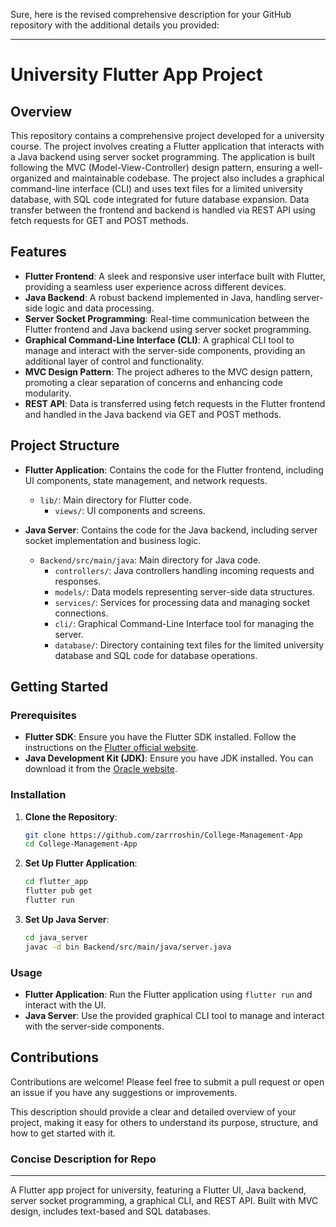 Sure, here is the revised comprehensive description for your GitHub repository with the additional details you provided:

---

# University Flutter App Project

## Overview

This repository contains a comprehensive project developed for a university course. The project involves creating a Flutter application that interacts with a Java backend using server socket programming. The application is built following the MVC (Model-View-Controller) design pattern, ensuring a well-organized and maintainable codebase. The project also includes a graphical command-line interface (CLI) and uses text files for a limited university database, with SQL code integrated for future database expansion. Data transfer between the frontend and backend is handled via REST API using fetch requests for GET and POST methods.

## Features

- **Flutter Frontend**: A sleek and responsive user interface built with Flutter, providing a seamless user experience across different devices.
- **Java Backend**: A robust backend implemented in Java, handling server-side logic and data processing.
- **Server Socket Programming**: Real-time communication between the Flutter frontend and Java backend using server socket programming.
- **Graphical Command-Line Interface (CLI)**: A graphical CLI tool to manage and interact with the server-side components, providing an additional layer of control and functionality.
- **MVC Design Pattern**: The project adheres to the MVC design pattern, promoting a clear separation of concerns and enhancing code modularity.
- **REST API**: Data is transferred using fetch requests in the Flutter frontend and handled in the Java backend via GET and POST methods.

## Project Structure

- **Flutter Application**: Contains the code for the Flutter frontend, including UI components, state management, and network requests.
  - `lib/`: Main directory for Flutter code.
    - `views/`: UI components and screens.

- **Java Server**: Contains the code for the Java backend, including server socket implementation and business logic.
  - `Backend/src/main/java`: Main directory for Java code.
    - `controllers/`: Java controllers handling incoming requests and responses.
    - `models/`: Data models representing server-side data structures.
    - `services/`: Services for processing data and managing socket connections.
    - `cli/`: Graphical Command-Line Interface tool for managing the server.
    - `database/`: Directory containing text files for the limited university database and SQL code for database operations.

## Getting Started

### Prerequisites

- **Flutter SDK**: Ensure you have the Flutter SDK installed. Follow the instructions on the [Flutter official website](https://flutter.dev/docs/get-started/install).
- **Java Development Kit (JDK)**: Ensure you have JDK installed. You can download it from the [Oracle website](https://www.oracle.com/java/technologies/javase-downloads.html).

### Installation

1. **Clone the Repository**:
   ```sh
   git clone https://github.com/zarrroshin/College-Management-App
   cd College-Management-App
   ```

2. **Set Up Flutter Application**:
   ```sh
   cd flutter_app
   flutter pub get
   flutter run
   ```

3. **Set Up Java Server**:
   ```sh
   cd java_server
   javac -d bin Backend/src/main/java/server.java
   ```

### Usage

- **Flutter Application**: Run the Flutter application using `flutter run` and interact with the UI.
- **Java Server**: Use the provided graphical CLI tool to manage and interact with the server-side components.

## Contributions

Contributions are welcome! Please feel free to submit a pull request or open an issue if you have any suggestions or improvements.


This description should provide a clear and detailed overview of your project, making it easy for others to understand its purpose, structure, and how to get started with it.

### Concise Description for Repo

---

A Flutter app project for university, featuring a Flutter UI, Java backend, server socket programming, a graphical CLI, and REST API. Built with MVC design, includes text-based and SQL databases.

